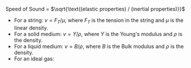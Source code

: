 Speed of Sound = $\sqrt{\text{(elastic properties) / (inertial properties)}}$

- For a string: $v=F_T/\mu$, where $F_T$ is the tension in the string and $\mu$ is the linear density.  
- For a solid medium: $v=Y/\rho$, where $Y$ is the Young's modulus and $\rho$ is the density.
- For a liquid medium: $v=B/\rho$, where $B$ is the Bulk modulus and $\rho$ is the density.
- For an ideal gas: 